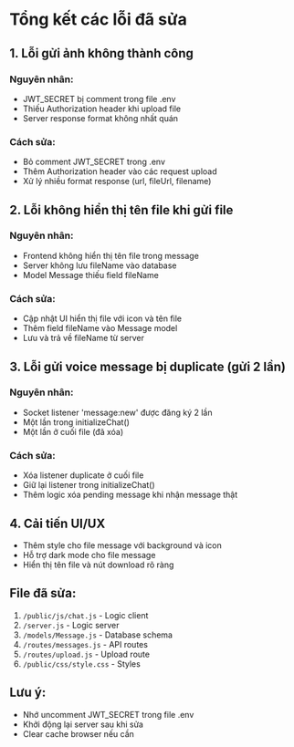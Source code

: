 # Tổng kết các lỗi đã sửa

## 1. Lỗi gửi ảnh không thành công
### Nguyên nhân:
- JWT_SECRET bị comment trong file .env
- Thiếu Authorization header khi upload file
- Server response format không nhất quán

### Cách sửa:
- Bỏ comment JWT_SECRET trong .env
- Thêm Authorization header vào các request upload
- Xử lý nhiều format response (url, fileUrl, filename)

## 2. Lỗi không hiển thị tên file khi gửi file
### Nguyên nhân:
- Frontend không hiển thị tên file trong message
- Server không lưu fileName vào database
- Model Message thiếu field fileName

### Cách sửa:
- Cập nhật UI hiển thị file với icon và tên file
- Thêm field fileName vào Message model
- Lưu và trả về fileName từ server

## 3. Lỗi gửi voice message bị duplicate (gửi 2 lần)
### Nguyên nhân:
- Socket listener 'message:new' được đăng ký 2 lần
- Một lần trong initializeChat()
- Một lần ở cuối file (đã xóa)

### Cách sửa:
- Xóa listener duplicate ở cuối file
- Giữ lại listener trong initializeChat()
- Thêm logic xóa pending message khi nhận message thật

## 4. Cải tiến UI/UX
- Thêm style cho file message với background và icon
- Hỗ trợ dark mode cho file message
- Hiển thị tên file và nút download rõ ràng

## File đã sửa:
1. `/public/js/chat.js` - Logic client
2. `/server.js` - Logic server
3. `/models/Message.js` - Database schema
4. `/routes/messages.js` - API routes
5. `/routes/upload.js` - Upload route
6. `/public/css/style.css` - Styles

## Lưu ý:
- Nhớ uncomment JWT_SECRET trong file .env
- Khởi động lại server sau khi sửa
- Clear cache browser nếu cần 